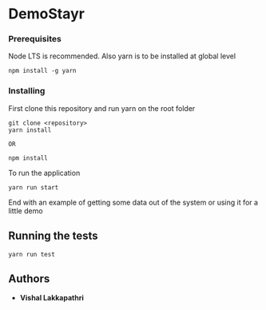 # DemoStayr

### Prerequisites

Node LTS is recommended. Also yarn is to be installed at global level

```
npm install -g yarn
```

### Installing

First clone this repository and run yarn on the root folder

```
git clone <repository>
yarn install

OR

npm install

```

To run the application

```
yarn run start
```

End with an example of getting some data out of the system or using it for a little demo

## Running the tests

```
yarn run test
```


## Authors

* **Vishal Lakkapathri**

